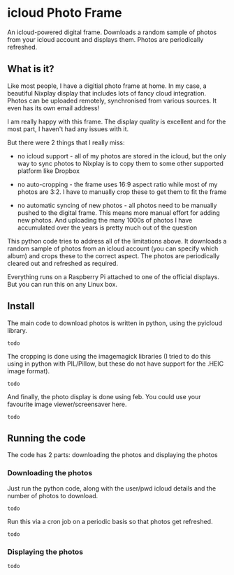 # icloud Photo Frame

An icloud-powered digital frame.
Downloads a random sample of photos from your icloud account and displays them. Photos are periodically refreshed.

## What is it?

Like most people, I have a digitial photo frame at home. In my case, a beautiful Nixplay display that includes lots of fancy cloud integration. Photos can be uploaded remotely, synchronised from various sources. It even has its own email address!

I am really happy with this frame. The display quality is excellent and for the most part, I haven't had any issues with it.

But there were 2 things that I really miss:
* no icloud support - all of my photos are stored in the icloud, but the only way to sync photos to Nixplay is to copy them to some other supported platform like Dropbox

* no auto-cropping - the frame uses 16:9 aspect ratio while most of my photos are 3:2. I have to manually crop these to get them to fit the frame

* no automatic syncing of new photos - all photos need to be manually pushed to the digital frame. This means more manual effort for adding new photos. And uploading the many 1000s of photos I have accumulated over the years is pretty much out of the question

This python code tries to address all of the limitations above. It downloads a random sample of photos from an icloud account (you can specify which album) and crops these to the correct aspect. The photos are periodically cleared out and refreshed as required.

Everything runs on a Raspberry Pi attached to one of the official displays. But you can run this on any Linux box.

## Install

The main code to download photos is written in python, using the pyicloud library.

```
todo
```

The cropping is done using the imagemagick libraries (I tried to do this using in python with PIL/Pillow, but these do not have support for the .HEIC image format).

```
todo
```

And finally, the photo display is done using feb. You could use your favourite image viewer/screensaver here.

```
todo
```


## Running the code

The code has 2 parts: downloading the photos and displaying the photos

### Downloading the photos

Just run the python code, along with the user/pwd icloud details and the number of photos to download.


```
todo
```

Run this via a cron job on a periodic basis so that photos get refreshed.


```
todo
```

### Displaying the photos

```
todo
```

